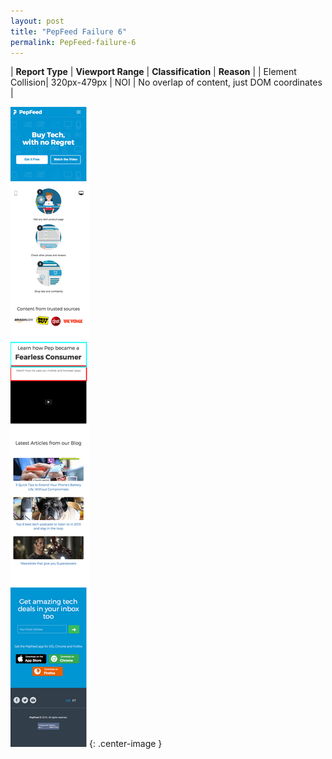 ```yaml
---
layout: post
title: "PepFeed Failure 6"
permalink: PepFeed-failure-6
---
```

| **Report Type** | **Viewport Range** | **Classification** | **Reason** |
| Element Collision| 320px-479px | NOI | No overlap of content, just DOM coordinates | 

![Screenshot of the fault](../assets/images/PepFeed/fault6/overlapWidth399.png){: .center-image }